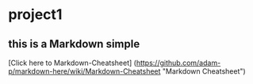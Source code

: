 # project1
## this is a Markdown simple
[Click here to Markdown-Cheatsheet] (https://github.com/adam-p/markdown-here/wiki/Markdown-Cheatsheet "Markdown Cheatsheet")